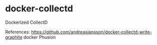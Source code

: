 # docker-collectd
Dockerized CollectD

References: 
  https://github.com/andreasjansson/docker-collectd-write-graphite
  docker Phusion
